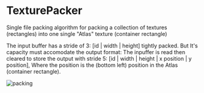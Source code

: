 # TexturePacker

Single file packing algorithm for packing a collection of textures (rectangles) into one single "Atlas" texture (container rectangle)

The input buffer has a stride of 3: [id | width | height] tightly packed. But It's capacity must accomodate the output format:
The inpuffer is read then cleared to store the output with stride 5: [id | width | height | x position | y position],
Where the position is the (bottom left) position in the Atlas (container rectangle).

![packing](https://user-images.githubusercontent.com/66935412/210165211-074c0443-a27f-44de-9a5b-040a69767eb3.gif)
